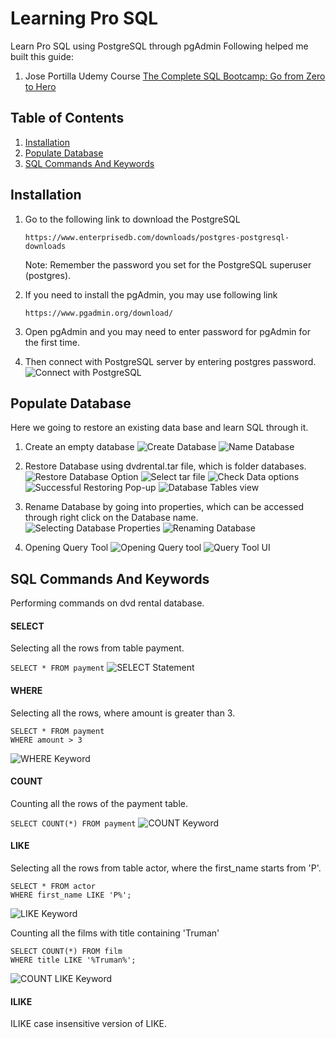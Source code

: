 # Learning Pro SQL
Learn Pro SQL using PostgreSQL through pgAdmin
Following helped me built this guide:
1. Jose Portilla Udemy Course [The Complete SQL Bootcamp: Go from Zero to Hero](https://www.udemy.com/course/the-complete-sql-bootcamp)

## Table of Contents
1. [Installation](#installation)
2. [Populate Database](#populate-database)
3. [SQL Commands And Keywords](#sql-commands-and-keywords)

## Installation
1. Go to the following link to download the PostgreSQL

    `https://www.enterprisedb.com/downloads/postgres-postgresql-downloads`

    Note: Remember the password you set for the PostgreSQL superuser (postgres).

2. If you need to install the pgAdmin, you may use following link

    `https://www.pgadmin.org/download/`

3. Open pgAdmin and you may need to enter password for pgAdmin for the first time.

4. Then connect with PostgreSQL server by entering postgres password.
![Connect with PostgreSQL](images/Connect_PostgreSQL.PNG)

## Populate Database
Here we going to restore an existing data base and learn SQL through it.
1. Create an empty database
![Create Database](images/Create_Database.PNG)
![Name Database](images/Name_Database.PNG)

2. Restore Database using dvdrental.tar file, which is folder databases.
![Restore Database Option](images/Restore_Database.PNG)
![Select tar file](images/Restore_Database_2.PNG)
![Check Data options](images/Restore_Database_3.PNG)
![Successful Restoring Pop-up](images/Restore_Database_4.PNG)
![Database Tables view](images/Restore_Database_5.PNG)

3. Rename Database by going into properties, which can be accessed through right click on the Database name.
![Selecting Database Properties](images/Rename_Database_1.PNG)
![Renaming Database](images/Rename_Database_2.PNG)

4. Opening Query Tool
![Opening Query tool](images/Query_tool.PNG)
![Query Tool UI](images/Query_tool_2.PNG)

## SQL Commands And Keywords
Performing commands on dvd rental database.

#### SELECT
Selecting all the rows from table payment.

`SELECT * FROM payment`
![SELECT Statement](images/SELECT_statement.PNG)

#### WHERE
Selecting all the rows, where amount is greater than 3.

```
SELECT * FROM payment
WHERE amount > 3
```
![WHERE Keyword](images/SELECT_WHERE_statement.PNG)

#### COUNT
Counting all the rows of the payment table.

`SELECT COUNT(*) FROM payment`
![COUNT Keyword](images/SELECT_COUNT_statement.PNG)

#### LIKE
Selecting all the rows from table actor, where the first_name starts from 'P'.

```
SELECT * FROM actor
WHERE first_name LIKE 'P%';
```
![LIKE Keyword](images/WHERE_LIKE_Keyword.PNG)

Counting all the films with title containing 'Truman'

```
SELECT COUNT(*) FROM film
WHERE title LIKE '%Truman%';
```
![COUNT LIKE Keyword](images/LIKE_keyword.PNG)

#### ILIKE
ILIKE case insensitive version of LIKE.

